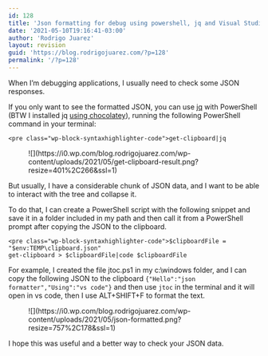 ```yaml
---
id: 128
title: 'Json formatting for debug using powershell, jq and Visual Studio Code'
date: '2021-05-10T19:16:41-03:00'
author: 'Rodrigo Juarez'
layout: revision
guid: 'https://blog.rodrigojuarez.com/?p=128'
permalink: '/?p=128'
---
```


When I’m debugging applications, I usually need to check some JSON responses.

If you only want to see the formatted JSON, you can use [jq](https://stedolan.github.io/jq/download/) with PowerShell (BTW I installed jq [using chocolatey](https://dev.to/codingcoach/chocolatey-a-better-way-to-install-software-on-windows-ljo)), running the following PowerShell command in your terminal:

```
<pre class="wp-block-syntaxhighlighter-code">get-clipboard|jq
```

<figure class="wp-block-image size-large">![](https://i0.wp.com/blog.rodrigojuarez.com/wp-content/uploads/2021/05/get-clipboard-result.png?resize=401%2C266&ssl=1)</figure>But usually, I have a considerable chunk of JSON data, and I want to be able to interact with the tree and collapse it.

To do that, I can create a PowerShell script with the following snippet and save it in a folder included in my path and then call it from a PowerShell prompt after copying the JSON to the clipboard.

```
<pre class="wp-block-syntaxhighlighter-code">$clipboardFile = "$env:TEMP\clipboard.json"
get-clipboard > $clipboardFile|code $clipboardFile
```

For example, I created the file jtoc.ps1 in my c:\\windows folder, and I can copy the following JSON to the clipboard `{"Hello":"json formatter","Using":"vs code"}` and then use `jtoc` in the terminal and it will open in vs code, then I use ALT+SHIFT+F to format the text.

<figure class="wp-block-image size-large">![](https://i0.wp.com/blog.rodrigojuarez.com/wp-content/uploads/2021/05/json-formatted.png?resize=757%2C178&ssl=1)</figure>I hope this was useful and a better way to check your JSON data.